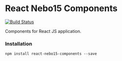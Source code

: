 # React Nebo15 Components

[![Build Status](https://travis-ci.org/Nebo15/react-nebo15-components.svg?branch=master)](https://travis-ci.org/Nebo15/react-nebo15-components)

Components for React JS application.

### Installation

```
npm install react-nebo15-components --save

```